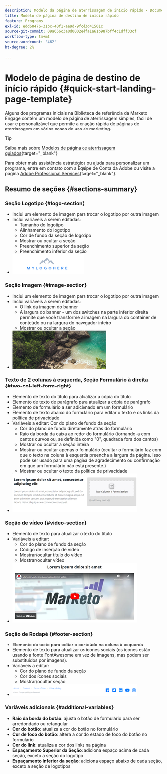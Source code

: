 ```yaml
---
description: Modelo da página de aterrissagem de início rápido - Documentação do Marketo - Documentação do produto
title: Modelo de página de destino de início rápido
feature: Programs
exl-id: edd60476-31bc-40f1-ae9d-9fcd3d41501c
source-git-commit: 09a656c3a0d0002edfa1a61b987bff4c1dff33cf
workflow-type: tm+mt
source-wordcount: '462'
ht-degree: 2%

---
```


# Modelo de página de destino de início rápido {#quick-start-landing-page-template}

Alguns dos programas iniciais na Biblioteca de referência da Marketo Engage contêm um modelo de página de aterrissagem simples, fácil de usar e personalizável que permite a criação rápida de páginas de aterrissagem em vários casos de uso de marketing.

>[!TIP]
>
>Saiba mais sobre [Modelos de página de aterrissagem guiados](/help/marketo/product-docs/demand-generation/landing-pages/landing-page-templates/create-a-guided-landing-page-template.md){target="_blank"}

Para obter mais assistência estratégica ou ajuda para personalizar um programa, entre em contato com a Equipe de Conta da Adobe ou visite a página [Adobe Professional Services](https://business.adobe.com/br/customers/consulting-services/main.html){target="_blank"}.

## Resumo de seções {#sections-summary}

### Seção Logotipo {#logo-section}

* Inclui um elemento de imagem para trocar o logotipo por outra imagem
* Inclui variáveis a serem editadas:
   * Tamanho do logotipo
   * Alinhamento do logotipo
   * Cor de fundo da seção de logotipo
   * Mostrar ou ocultar a seção
   * Preenchimento superior da seção
   * Preenchimento inferior da seção
* ![](assets/quick-start-landing-page-template-1.png)

### Seção Imagem {#image-section}

* Inclui um elemento de imagem para trocar o logotipo por outra imagem
* Inclui variáveis a serem editadas:
   * O link da imagem do banner
   * A largura do banner - um dos switches na parte inferior direita permite que você transforme a imagem na largura do container de conteúdo ou na largura do navegador inteiro
   * Mostrar ou ocultar a seção
* ![](assets/quick-start-landing-page-template-2.png)

### Texto de 2 colunas à esquerda, Seção Formulário à direita {#two-col-left-form-right}

* Elemento de texto do título para atualizar a cópia do título
* Elemento de texto de parágrafo para atualizar a cópia de parágrafo
* Elemento de formulário a ser adicionado em um formulário
* Elemento de texto abaixo do formulário para editar o texto e os links da política de privacidade
* Variáveis a editar:
Cor do plano de fundo da seção
   * Cor do plano de fundo diretamente atrás do formulário
   * Raio da borda da caixa ao redor do formulário (tornando-a com cantos curvos ou, se definida como &quot;0&quot;, quadrada fora dos cantos)
   * Mostrar ou ocultar a seção inteira
   * Mostrar ou ocultar apenas o formulário (ocultar o formulário faz com que o texto na coluna à esquerda preencha a largura da página. Isso pode ser usado para uma página de agradecimento ou confirmação em que um formulário não está presente.)
   * Mostrar ou ocultar o texto da política de privacidade
* ![](assets/quick-start-landing-page-template-3.png)

### Seção de vídeo {#video-section}

* Elemento de texto para atualizar o texto do título
* Variáveis a editar:
   * Cor do plano de fundo da seção
   * Código de inserção de vídeo
   * Mostrar/ocultar título do vídeo
   * Mostrar/ocultar vídeo
* ![](assets/quick-start-landing-page-template-4.png)

### Seção de Rodapé {#footer-section}

* Elemento de texto para editar o conteúdo na coluna à esquerda
* Elemento de texto para atualizar os ícones sociais (os ícones estão usando a fonte FontAwesome em vez de imagens, mas podem ser substituídos por imagens).
* Variáveis a editar:
   * Cor do plano de fundo da seção
   * Cor dos ícones sociais
   * Mostrar/ocultar seção
* ![](assets/quick-start-landing-page-template-5.png)

### Variáveis adicionais {#additional-variables}

* **Raio da borda do botão**: ajusta o botão de formulário para ser arredondado ou retangular
* **Cor do botão**: atualiza a cor do botão no formulário
* **Cor de foco do botão**: altera a cor do estado de foco do botão no formulário
* **Cor do link**: atualiza a cor dos links na página
* **Espaçamento Superior da Seção**: adiciona espaço acima de cada seção, exceto a seção do logotipo
* **Espaçamento inferior da seção**: adiciona espaço abaixo de cada seção, exceto a seção de logotipos
